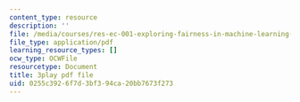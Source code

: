 ```yaml
---
content_type: resource
description: ''
file: /media/courses/res-ec-001-exploring-fairness-in-machine-learning-for-international-development-spring-2020/0255c3926f7d3bf394ca20bb7673f273_Nc2qMVsHkgc.pdf
file_type: application/pdf
learning_resource_types: []
ocw_type: OCWFile
resourcetype: Document
title: 3play pdf file
uid: 0255c392-6f7d-3bf3-94ca-20bb7673f273
---
```

